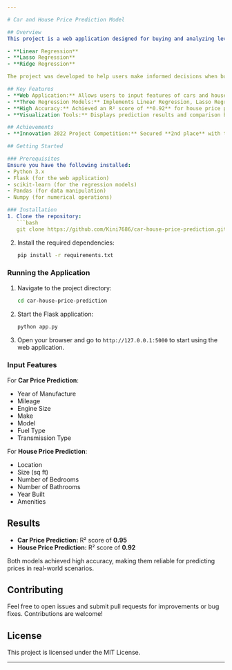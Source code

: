 ```yaml
---

# Car and House Price Prediction Model

## Overview
This project is a web application designed for buying and analyzing leveraged cars and houses. The application integrates three regression models to predict the price of houses and cars based on various input features. The models used are:

- **Linear Regression**
- **Lasso Regression**
- **Ridge Regression**

The project was developed to help users make informed decisions when buying leveraged cars and houses by providing accurate price predictions based on historical data.

## Key Features
- **Web Application:** Allows users to input features of cars and houses to receive price predictions.
- **Three Regression Models:** Implements Linear Regression, Lasso Regression, and Ridge Regression to compare prediction accuracy.
- **High Accuracy:** Achieved an R² score of **0.92** for house price prediction and **0.95** for car price prediction, showcasing the model's precision.
- **Visualization Tools:** Displays prediction results and comparison between different models.

## Achievements
- **Innovation 2022 Project Competition:** Secured **2nd place** with the project demonstrating high predictive accuracy for both car and house prices.

## Getting Started

### Prerequisites
Ensure you have the following installed:
- Python 3.x
- Flask (for the web application)
- scikit-learn (for the regression models)
- Pandas (for data manipulation)
- Numpy (for numerical operations)

### Installation
1. Clone the repository:
   ```bash
   git clone https://github.com/Kini7686/car-house-price-prediction.git
   ```
2. Install the required dependencies:
   ```bash
   pip install -r requirements.txt
   ```

### Running the Application
1. Navigate to the project directory:
   ```bash
   cd car-house-price-prediction
   ```
2. Start the Flask application:
   ```bash
   python app.py
   ```
3. Open your browser and go to `http://127.0.0.1:5000` to start using the web application.

### Input Features
For **Car Price Prediction**:
- Year of Manufacture
- Mileage
- Engine Size
- Make
- Model
- Fuel Type
- Transmission Type

For **House Price Prediction**:
- Location
- Size (sq ft)
- Number of Bedrooms
- Number of Bathrooms
- Year Built
- Amenities

## Results
- **Car Price Prediction:** R² score of **0.95**
- **House Price Prediction:** R² score of **0.92**

Both models achieved high accuracy, making them reliable for predicting prices in real-world scenarios.

## Contributing
Feel free to open issues and submit pull requests for improvements or bug fixes. Contributions are welcome!

## License
This project is licensed under the MIT License.

---
```


